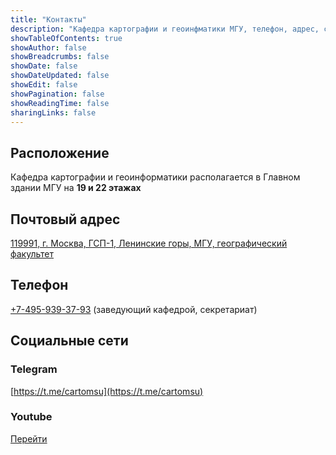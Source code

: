 ```yaml
---
title: "Контакты"
description: "Кафедра картографии и геоинфматики МГУ, телефон, адрес, социальные сети, Telegram, Youtube"
showTableOfContents: true
showAuthor: false
showBreadcrumbs: false
showDate: false
showDateUpdated: false
showEdit: false
showPagination: false
showReadingTime: false
sharingLinks: false
---
```


## Расположение

Кафедра картографии и геоинформатики располагается в Главном здании МГУ на **19 и 22 этажах**

## Почтовый адрес

[119991, г. Москва, ГСП-1, Ленинские горы, МГУ, географический факультет](https://yandex.ru/maps/-/CCUfeCVjsB)

## Телефон

[+7-495-939-37-93](tel:+74959393793) (заведующий кафедрой, секретариат)

## Социальные сети

### Telegram

[https://t.me/cartomsu](https://t.me/cartomsu)

### Youtube

[Перейти](https://www.youtube.com/channel/UCKRzV5MyOoQNG9rbLdSdgrA)